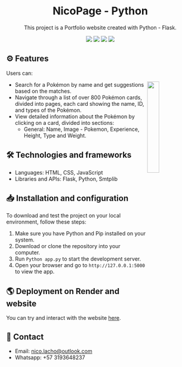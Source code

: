 <div align="center">

# NicoPage - Python

This project is a Portfolio website created with Python - Flask.

<img src="https://img.shields.io/github/stars/NicolasErazo/NicoPage">
<img src="https://img.shields.io/github/forks/NicolasErazo/NicoPage">
<img src="https://img.shields.io/github/issues-pr/NicolasErazo/NicoPage">
<img src="https://img.shields.io/github/issues/NicolasErazo/NicoPage">

</div>


<!-- ## 📷 Screenshots

<img src="../../blob/master/src/assets/images/Screen%231.png" style="width: 100%"  />
<img src="../../blob/master/src/assets/images/Screen%232.png" style="width: 100%"  />
<img src="../../blob/master/src/assets/images/Screen%233.png" style="width: 100%"  /> -->

## ⚙ Features

Users can:

<img src="https://octodex.github.com/images/spectrocat.png" style="width: 25%" align="right">

- Search for a Pokémon by name and get suggestions based on the matches.
- Navigate through a list of over 800 Pokémon cards, divided into pages, each card showing the name, ID, and types of the Pokémon.
- View detailed information about the Pokémon by clicking on a card, divided into sections:
  - General: Name, Image - Pokemon, Experience, Height, Type and Weight.

## 🛠 Technologies and frameworks

- Languages: HTML, CSS, JavaScript
- Libraries and APIs: Flask, Python, Smtplib

## 📥 Installation and configuration
To download and test the project on your local environment, follow these steps:

1. Make sure you have Python and Pip installed on your system.
2. Download or clone the repository into your computer.
3. Run `Python app.py` to start the development server.
5. Open your browser and go to `http://127.0.0.1:5000` to view the app.

<!-- ## 📦 Dependencies

- Angular
- Angular-Material -->

## 🌎 Deployment on Render and website

You can try and interact with the website [here](https://nicopage.onrender.com/).

<!-- ## 💼 More projects
- Portfolio: [NicoPage](https://nicopage.onrender.com/). -->

## 👥 Contact

- Email: nico.lacho@outlook.com
- Whatsapp: +57 3193648237